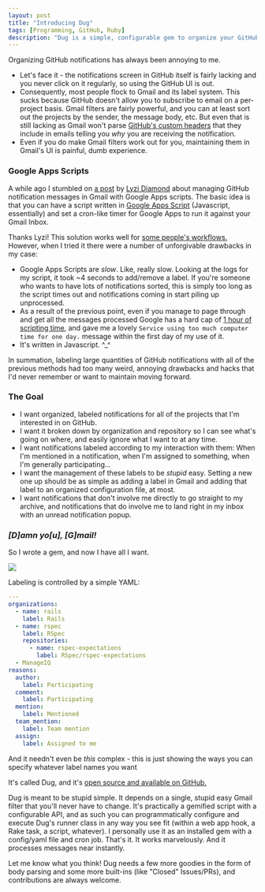 ```yaml
---
layout: post
title: "Introducing Dug"
tags: [Programming, GitHub, Ruby]
description: "Dug is a simple, configurable gem to organize your GitHub notification emails in ways Gmail can't and in an easier-to-maintain way than large, slow Google Apps Scripts."
---
```


Organizing GitHub notifications has always been annoying to me.

* Let's face it - the notifications screen in GitHub itself is fairly lacking and you never click on it regularly, so using the GitHub UI is out.
* Consequently, most people flock to Gmail and its label system. This sucks because GitHub doesn't allow you to subscribe to email on a per-project
basis.  Gmail filters are fairly powerful, and you can at least sort out the projects by the sender, the message body,
etc. But even that is still lacking as Gmail won't parse [GitHub's custom headers][3] that they include in emails
telling you _why_ you are receiving the notification.
* Even if you do make Gmail filters work out for you, maintaining them in Gmail's UI is painful, dumb experience.

### Google Apps Scripts
A while ago I stumbled on [a post][1] by [Lyzi Diamond][2] about managing GitHub notification messages in Gmail with
Google Apps scripts. The basic idea is that you can have a script written in [Google Apps Script][4] (Javascript,
essentially) and set a cron-like timer for Google Apps to run it against your Gmail Inbox.

Thanks Lyzi! This solution works well for [some people's workflows.][5] However, when I tried it there were a number of
unforgivable drawbacks in my case:

* Google Apps Scripts are _slow_. Like, really slow. Looking at the logs for my script, it took ~4
  seconds to add/remove a label. If you're someone who wants to have lots of notifications sorted, this is simply too
  long as the script times out and notifications coming in start piling up unprocessed.
* As a result of the previous point, even if you manage to page through and get all the messages processed Google has a
  hard cap of [1 hour of scripting time][6], and gave me a lovely `Service using too much computer time for one day.`
  message within the first day of my use of it.
* It's written in Javascript. ^\_^

In summation, labeling large quantities of GitHub notifications with all of the previous methods had too many weird,
annoying drawbacks and hacks that I'd never remember or want to maintain moving forward.

### The Goal

* I want organized, labeled notifications for all of the projects that I'm interested in on GitHub.
* I want it broken down by organization and repository so I can see what's going on where, and easily ignore what I want
  to at any time.
* I want notifications labeled according to my interaction with them: When I'm mentioned in a notification, when I'm
  assigned to something, when I'm generally participating...
* I want the management of these labels to be _stupid_ easy. Setting a new one up should be as simple as adding a label
  in Gmail and adding that label to an organized configuration file, at most.
* I want notifications that don't involve me directly to go straight to my archive, and notifications that do involve me
  to land right in my inbox with an unread notification popup.

### _[D]amn yo[u], [G]mail!_

So I wrote a gem, and now I have all I want.

![](http://screenshots.chrisarcand.com/permxqkc5.jpg)

Labeling is controlled by a simple YAML:

```yaml
---
organizations:
  - name: rails
    label: Rails
  - name: rspec
    label: RSpec
    repositories:
      - name: rspec-expectations
        label: RSpec/rspec-expectations
  - ManageIQ
reasons:
  author:
    label: Participating
  comment:
    label: Participating
  mention:
    label: Mentioned
  team_mention:
    label: Team mention
  assign:
    label: Assigned to me
```

And it needn't even be _this_ complex - this is just showing the ways you can specify whatever label names you want

It's called Dug, and it's [open source and available on GitHub.][7]

Dug is meant to be stupid simple. It depends on a single, stupid easy Gmail filter that you'll never have to change.
It's practically a gemified script with a configurable API, and as such you can programmatically configure and execute
Dug's runner class in any way you see fit (within a web app hook, a Rake task, a script, whatever). I personally use it
as an installed gem with a config/yaml file and cron job. That's it. It works marvelously. And it processes messages
near instantly.

Let me know what you think! Dug needs a few more goodies in the form of body parsing and some more built-ins (like
"Closed" Issues/PRs), and contributions are always welcome.

[1]: http://lyzidiamond.com/posts/github-notifications-google-script/
[2]: https://twitter.com/lyzidiamond
[3]: https://developer.github.com/v3/activity/notifications/#notification-reasons
[4]: https://en.wikipedia.org/wiki/Google_Apps_Script
[5]: https://boinkor.net/2016/01/better-filters-for-gmail-with-google-apps-scripts/
[6]: https://developers.google.com/apps-script/guides/services/quotas?hl=en
[7]: https://github.com/chrisarcand/dug
